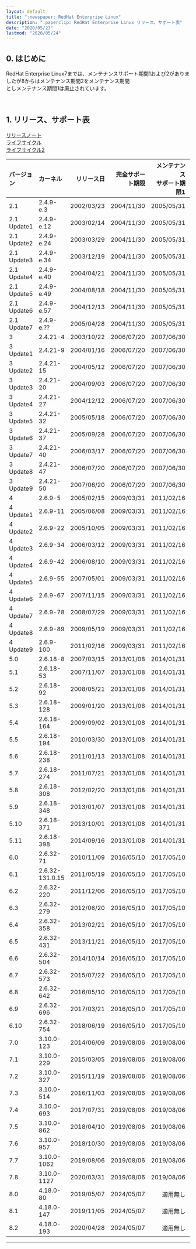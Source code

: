 ```yaml
---
layout: default
title: ":newspaper: RedHat Enterprise Linux"
description: ":paperclip: RedHat Enterprise Linux リリース、サポート表"
date: "2020/05/23"
lastmod: "2020/05/24"
---
```


## 0. はじめに

RedHat Enterprise Linux7までは、メンテナンスサポート期間1および2がありましたが8からはメンテナンス期間2をメンテナンス期間  
としメンテナンス期間1は廃止されています。  

<br />

## 1. リリース、サポート表

[リリースノート](https://access.redhat.com/articles/3078)  
[ライフサイクル](https://access.redhat.com/labs/plcc/)  
[ライフサイクル2](https://access.redhat.com/support/policy/updates/errata#Life_Cycle_Dates)  

| バージョン       | カーネル            |      リリース日 |   完全サポート期限 | メンテナンス<br />サポート期限1 | メンテナンス<br />サポート期限2 | 延長<br />サポート期限 |    状態   |
| :---------- | :-------------- | ---------: | ---------: | ------------------: | ------------------: | -------------: | :-----: |
| 2.1         | 2.4.9-e.3       | 2002/03/23 | 2004/11/30 |          2005/05/31 |          2009/05/31 |            N/A | **End** |
| 2.1 Update1 | 2.4.9-e.12      | 2003/02/14 | 2004/11/30 |          2005/05/31 |          2009/05/31 |            N/A | **End** |
| 2.1 Update2 | 2.4.9-e.24      | 2003/03/29 | 2004/11/30 |          2005/05/31 |          2009/05/31 |            N/A | **End** |
| 2.1 Update3 | 2.4.9-e.34      | 2003/12/19 | 2004/11/30 |          2005/05/31 |          2009/05/31 |            N/A | **End** |
| 2.1 Update4 | 2.4.9-e.40      | 2004/04/21 | 2004/11/30 |          2005/05/31 |          2009/05/31 |            N/A | **End** |
| 2.1 Update5 | 2.4.9-e.49      | 2004/08/18 | 2004/11/30 |          2005/05/31 |          2009/05/31 |            N/A | **End** |
| 2.1 Update6 | 2.4.9-e.57      | 2004/12/13 | 2004/11/30 |          2005/05/31 |          2009/05/31 |            N/A | **End** |
| 2.1 Update7 | 2.4.9-e.??      | 2005/04/28 | 2004/11/30 |          2005/05/31 |          2009/05/31 |            N/A | **End** |
| 3           | 2.4.21-4        | 2003/10/22 | 2006/07/20 |          2007/06/30 |          2010/10/31 |     2014/01/30 | **End** |
| 3 Update1   | 2.4.21-9        | 2004/01/16 | 2006/07/20 |          2007/06/30 |          2010/10/31 |     2014/01/30 | **End** |
| 3 Update2   | 2.4.21-15       | 2004/05/12 | 2006/07/20 |          2007/06/30 |          2010/10/31 |     2014/01/30 | **End** |
| 3 Update3   | 2.4.21-20       | 2004/09/03 | 2006/07/20 |          2007/06/30 |          2010/10/31 |     2014/01/30 | **End** |
| 3 Update4   | 2.4.21-27       | 2004/12/12 | 2006/07/20 |          2007/06/30 |          2010/10/31 |     2014/01/30 | **End** |
| 3 Update5   | 2.4.21-32       | 2005/05/18 | 2006/07/20 |          2007/06/30 |          2010/10/31 |     2014/01/30 | **End** |
| 3 Update6   | 2.4.21-37       | 2005/09/28 | 2006/07/20 |          2007/06/30 |          2010/10/31 |     2014/01/30 | **End** |
| 3 Update7   | 2.4.21-40       | 2006/03/17 | 2006/07/20 |          2007/06/30 |          2010/10/31 |     2014/01/30 | **End** |
| 3 Update8   | 2.4.21-47       | 2006/07/20 | 2006/07/20 |          2007/06/30 |          2010/10/31 |     2014/01/30 | **End** |
| 3 Update9   | 2.4.21-50       | 2007/06/20 | 2006/07/20 |          2007/06/30 |          2010/10/31 |     2014/01/30 | **End** |
| 4           | 2.6.9-5         | 2005/02/15 | 2009/03/31 |          2011/02/16 |          2012/02/29 |     2017/03/31 | **End** |
| 4 Update1   | 2.6.9-11        | 2005/06/08 | 2009/03/31 |          2011/02/16 |          2012/02/29 |     2017/03/31 | **End** |
| 4 Update2   | 2.6.9-22        | 2005/10/05 | 2009/03/31 |          2011/02/16 |          2012/02/29 |     2017/03/31 | **End** |
| 4 Update3   | 2.6.9-34        | 2006/03/12 | 2009/03/31 |          2011/02/16 |          2012/02/29 |     2017/03/31 | **End** |
| 4 Update4   | 2.6.9-42        | 2006/08/10 | 2009/03/31 |          2011/02/16 |          2012/02/29 |     2017/03/31 | **End** |
| 4 Update5   | 2.6.9-55        | 2007/05/01 | 2009/03/31 |          2011/02/16 |          2012/02/29 |     2017/03/31 | **End** |
| 4 Update6   | 2.6.9-67        | 2007/11/15 | 2009/03/31 |          2011/02/16 |          2012/02/29 |     2017/03/31 | **End** |
| 4 Update7   | 2.6.9-78        | 2008/07/29 | 2009/03/31 |          2011/02/16 |          2012/02/29 |     2017/03/31 | **End** |
| 4 Update8   | 2.6.9-89        | 2009/05/19 | 2009/03/31 |          2011/02/16 |          2012/02/29 |     2017/03/31 | **End** |
| 4 Update9   | 2.6.9-100       | 2011/02/16 | 2009/03/31 |          2011/02/16 |          2012/02/29 |     2017/03/31 | **End** |
| 5.0         | 2.6.18-8        | 2007/03/15 | 2013/01/08 |          2014/01/31 |          2017/03/31 |     2020/11/30 |   now   |
| 5.1         | 2.6.18-53       | 2007/11/07 | 2013/01/08 |          2014/01/31 |          2017/03/31 |     2020/11/30 |   now   |
| 5.2         | 2.6.18-92       | 2008/05/21 | 2013/01/08 |          2014/01/31 |          2017/03/31 |     2020/11/30 |   now   |
| 5.3         | 2.6.18-128      | 2009/01/20 | 2013/01/08 |          2014/01/31 |          2017/03/31 |     2020/11/30 |   now   |
| 5.4         | 2.6.18-164      | 2009/09/02 | 2013/01/08 |          2014/01/31 |          2017/03/31 |     2020/11/30 |   now   |
| 5.5         | 2.6.18-194      | 2010/03/30 | 2013/01/08 |          2014/01/31 |          2017/03/31 |     2020/11/30 |   now   |
| 5.6         | 2.6.18-238      | 2011/01/13 | 2013/01/08 |          2014/01/31 |          2017/03/31 |     2020/11/30 |   now   |
| 5.7         | 2.6.18-274      | 2011/07/21 | 2013/01/08 |          2014/01/31 |          2017/03/31 |     2020/11/30 |   now   |
| 5.8         | 2.6.18-308      | 2012/02/20 | 2013/01/08 |          2014/01/31 |          2017/03/31 |     2020/11/30 |   now   |
| 5.9         | 2.6.18-348      | 2013/01/07 | 2013/01/08 |          2014/01/31 |          2017/03/31 |     2020/11/30 |   now   |
| 5.10        | 2.6.18-371      | 2013/10/01 | 2013/01/08 |          2014/01/31 |          2017/03/31 |     2020/11/30 |   now   |
| 5.11        | 2.6.18-398      | 2014/09/16 | 2013/01/08 |          2014/01/31 |          2017/03/31 |     2020/11/30 | Current |
| 6.0         | 2.6.32-71       | 2010/11/09 | 2016/05/10 |          2017/05/10 |          2020/11/30 |     2024/06/30 |   now   |
| 6.1         | 2.6.32-131.0.15 | 2011/05/19 | 2016/05/10 |          2017/05/10 |          2020/11/30 |     2024/06/30 |   now   |
| 6.2         | 2.6.32-220      | 2011/12/06 | 2016/05/10 |          2017/05/10 |          2020/11/30 |     2024/06/30 |   now   |
| 6.3         | 2.6.32-279      | 2012/06/20 | 2016/05/10 |          2017/05/10 |          2020/11/30 |     2024/06/30 |   now   |
| 6.4         | 2.6.32-358      | 2013/02/21 | 2016/05/10 |          2017/05/10 |          2020/11/30 |     2024/06/30 |   now   |
| 6.5         | 2.6.32-431      | 2013/11/21 | 2016/05/10 |          2017/05/10 |          2020/11/30 |     2024/06/30 |   now   |
| 6.6         | 2.6.32-504      | 2014/10/14 | 2016/05/10 |          2017/05/10 |          2020/11/30 |     2024/06/30 |   now   |
| 6.7         | 2.6.32-573      | 2015/07/22 | 2016/05/10 |          2017/05/10 |          2020/11/30 |     2024/06/30 |   now   |
| 6.8         | 2.6.32-642      | 2016/05/10 | 2016/05/10 |          2017/05/10 |          2020/11/30 |     2024/06/30 |   now   |
| 6.9         | 2.6.32-696      | 2017/03/21 | 2016/05/10 |          2017/05/10 |          2020/11/30 |     2024/06/30 |   now   |
| 6.10        | 2.6.32-754      | 2018/06/19 | 2016/05/10 |          2017/05/10 |          2020/11/30 |     2024/06/30 | Current |
| 7.0         | 3.10.0-123      | 2014/06/09 | 2019/08/06 |          2019/08/06 |          2024/06/30 |             未定 |   now   |
| 7.1         | 3.10.0-229      | 2015/03/05 | 2019/08/06 |          2019/08/06 |          2024/06/30 |             未定 |   now   |
| 7.2         | 3.10.0-327      | 2015/11/19 | 2019/08/06 |          2019/08/06 |          2024/06/30 |             未定 |   now   |
| 7.3         | 3.10.0-514      | 2016/11/03 | 2019/08/06 |          2019/08/06 |          2024/06/30 |             未定 |   now   |
| 7.4         | 3.10.0-693      | 2017/07/31 | 2019/08/06 |          2019/08/06 |          2024/06/30 |             未定 |   now   |
| 7.5         | 3.10.0-862      | 2018/04/10 | 2019/08/06 |          2019/08/06 |          2024/06/30 |             未定 |   now   |
| 7.6         | 3.10.0-957      | 2018/10/30 | 2019/08/06 |          2019/08/06 |          2024/06/30 |             未定 |   now   |
| 7.7         | 3.10.0-1062     | 2019/08/06 | 2019/08/06 |          2019/08/06 |          2024/06/30 |             未定 |   now   |
| 7.8         | 3.10.0-1127     | 2020/03/31 | 2019/08/06 |          2019/08/06 |          2024/06/30 |             未定 | Current |
| 8.0         | 4.18.0-80       | 2019/05/07 | 2024/05/07 |                適用無し |          2029/05/07 |             未定 |   now   |
| 8.1         | 4.18.0-147      | 2019/11/05 | 2024/05/07 |                適用無し |          2029/05/07 |             未定 |   now   |
| 8.2         | 4.18.0-193      | 2020/04/28 | 2024/05/07 |                適用無し |          2029/05/07 |             未定 | Current |

* * *
